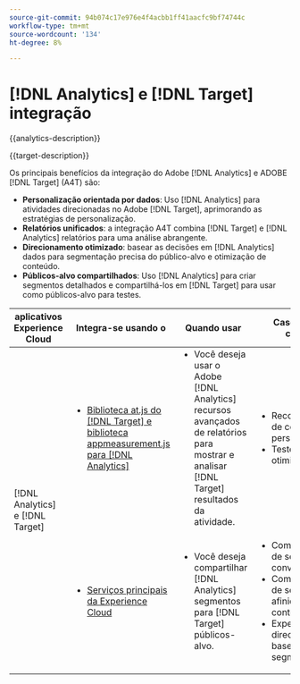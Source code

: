 ```yaml
---
source-git-commit: 94b074c17e976e4f4acbb1ff41aacfc9bf74744c
workflow-type: tm+mt
source-wordcount: '134'
ht-degree: 8%

---
```



# [!DNL Analytics] e [!DNL Target] integração

{{analytics-description}}

{{target-description}}

Os principais benefícios da integração do Adobe [!DNL Analytics] e ADOBE [!DNL Target] (A4T) são:

+ **Personalização orientada por dados**: Uso [!DNL Analytics] para atividades direcionadas no Adobe [!DNL Target], aprimorando as estratégias de personalização.
+ **Relatórios unificados**: a integração A4T combina [!DNL Target] e [!DNL Analytics] relatórios para uma análise abrangente.
+ **Direcionamento otimizado**: basear as decisões em [!DNL Analytics] dados para segmentação precisa do público-alvo e otimização de conteúdo.
+ **Públicos-alvo compartilhados**: Uso [!DNL Analytics] para criar segmentos detalhados e compartilhá-los em [!DNL Target] para usar como públicos-alvo para testes.

<table>
    <thead>
            <tr>
                <th>aplicativos Experience Cloud</th>
                <th>Integra-se usando o</th>
                <th>Quando usar</th>
                <th>Casos de uso comuns</th>
            </tr>
    </thead>
    <tbody>
        <tr>
            <td rowspan="2">[!DNL Analytics] e [!DNL Target]</td>
            <td>
                <ul style="margin-top: 0;">
                    <li><a href="../../integrations/tutorials/analytics-target/analytics-target.md" target="_blank" rel="noreferrer">Biblioteca at.js do [!DNL Target] e biblioteca appmeasurement.js para [!DNL Analytics]</a></li>
                </ul>
            </td>
            <td>
                <ul style="margin-top: 0;">
                    <li>Você deseja usar o Adobe [!DNL Analytics] recursos avançados de relatórios para mostrar e analisar [!DNL Target] resultados da atividade.</li>
                </ul>
            </td>
            <td>
                <ul style="margin-top: 0;">
                    <li>Recomendações de conteúdo personalizado.</li>
                    <li>Teste A/B e otimização.</li>
                </ul>
            </td>
        </tr>
        <tr>
            <td>
                <ul style="margin-top: 0;">
                    <li><a href="https://experienceleague.adobe.com/docs/target/using/integrate/mmp.html" target="_blank" rel="noreferrer">Serviços principais da Experience Cloud</a></li>
                </ul>
            </td>
            <td>
                <ul style="margin-top: 0;">
                    <li>Você deseja compartilhar [!DNL Analytics] segmentos para [!DNL Target] públicos-alvo.</li>
                </ul>
            </td>
            <td>
                <ul style="margin-top: 0;">
                    <li>Compartilhamento de segmentos do conversor</li>
                    <li>Compartilhamento de segmentos de afinidade de conteúdo</li>
                    <li>Experiências direcionadas com base em segmentos.</li>
                </ul>
            </td>
        </tr>
    </tbody>
</table>
